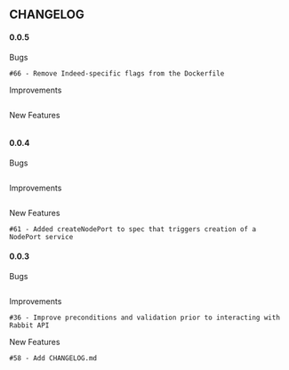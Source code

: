 ## CHANGELOG

#### 0.0.5
Bugs
```
#66 - Remove Indeed-specific flags from the Dockerfile
```

Improvements
```
```

New Features
```
```

#### 0.0.4

Bugs
```
```

Improvements
```
```

New Features
```
#61 - Added createNodePort to spec that triggers creation of a NodePort service
```

#### 0.0.3

Bugs
```
```

Improvements
```
#36 - Improve preconditions and validation prior to interacting with Rabbit API
```

New Features
```
#58 - Add CHANGELOG.md
```


